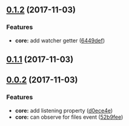 <a name="0.1.2"></a>
## [0.1.2](https://github.com/write-for-CHRIST/prophet-samuel/compare/v0.1.1...v0.1.2) (2017-11-03)


### Features

* **core:** add watcher getter ([6449def](https://github.com/write-for-CHRIST/prophet-samuel/commit/6449def))



<a name="0.1.1"></a>
## [0.1.1](https://github.com/write-for-CHRIST/prophet-samuel/compare/v0.0.2...v0.1.1) (2017-11-03)



<a name="0.0.2"></a>
## [0.0.2](https://github.com/write-for-CHRIST/prophet-samuel/compare/52b9fee...v0.0.2) (2017-11-03)


### Features

* **core:** add listening property ([d0ece4e](https://github.com/write-for-CHRIST/prophet-samuel/commit/d0ece4e))
* **core:** can observe for files event ([52b9fee](https://github.com/write-for-CHRIST/prophet-samuel/commit/52b9fee))




